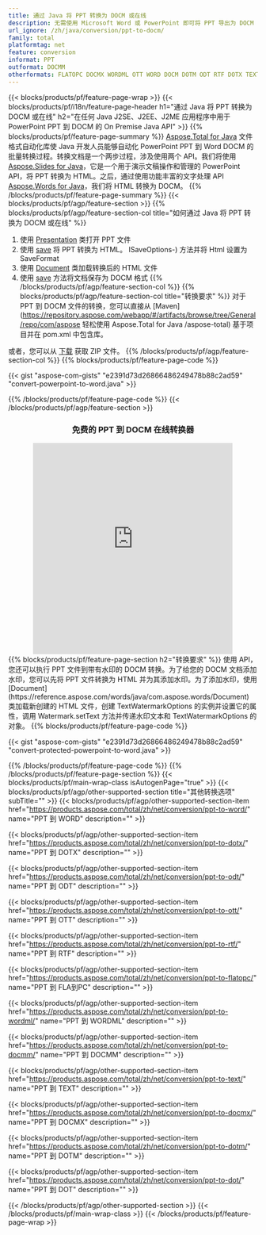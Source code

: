 ```yaml
---
title: 通过 Java 将 PPT 转换为 DOCM 或在线
description: 无需使用 Microsoft Word 或 PowerPoint 即可将 PPT 导出为 DOCM 的 Java API 或在线。在集成代码之前快速测试免费的 POT 到 CSV 在线转换器。 或使用免费的在线转换器
url_ignore: /zh/java/conversion/ppt-to-docm/
family: total
platformtag: net
feature: conversion
informat: PPT
outformat: DOCMM
otherformats: FLATOPC DOCMX WORDML OTT WORD DOCM DOTM ODT RTF DOTX TEXT DOT
---
```

{{< blocks/products/pf/feature-page-wrap >}}
{{< blocks/products/pf/i18n/feature-page-header h1="通过 Java 将 PPT 转换为 DOCM 或在线" h2="在任何 Java J2SE、J2EE、J2ME 应用程序中用于 PowerPoint PPT 到 DOCM 的 On Premise Java API" >}}
{{% blocks/products/pf/feature-page-summary %}}
[Aspose.Total for Java](https://products.aspose.com/total/java/) 文件格式自动化库使 Java 开发人员能够自动化 PowerPoint PPT 到 Word DOCM 的批量转换过程。转换文档是一个两步过程，涉及使用两个 API。我们将使用 [Aspose.Slides for Java](https://products.aspose.com/slides/java/)，它是一个用于演示文稿操作和管理的 PowerPoint API，将 PPT 转换为 HTML。之后，通过使用功能丰富的文字处理 API [Aspose.Words for Java](https://products.aspose.com/words/java/)，我们将 HTML 转换为 DOCM。
{{% /blocks/products/pf/feature-page-summary  %}}
{{< blocks/products/pf/agp/feature-section >}}
{{% blocks/products/pf/agp/feature-section-col title="如何通过 Java 将 PPT 转换为 DOCM 或在线" %}}
1. 使用 [Presentation](https://reference.aspose.com/slides/java/com.aspose.slides/Presentation) 类打开 PPT 文件
2. 使用 [save](https://reference.aspose.com/slides/java/com.aspose.slides/Presentation#save-java.lang.String-int-com.aspose.slides) 将 PPT 转换为 HTML。 ISaveOptions-) 方法并将 Html 设置为 SaveFormat
3. 使用 [Document](https://reference.aspose.com/words/java/com.aspose.words/Document) 类加载转换后的 HTML 文件
4. 使用 [save](https://reference.aspose.com/words/java/com.aspose.words/Document#save(java.lang.String,int)) 方法将文档保存为 DOCM 格式
{{% /blocks/products/pf/agp/feature-section-col %}}
{{% blocks/products/pf/agp/feature-section-col title="转换要求" %}}
对于 PPT 到 DOCM 文件的转换，您可以直接从 [Maven](https://repository.aspose.com/webapp/#/artifacts/browse/tree/General/repo/com/aspose 轻松使用 Aspose.Total for Java /aspose-total) 基于项目并在 pom.xml 中包含库。

或者，您可以从 [下载](https://releases.aspose.com/total/java) 获取 ZIP 文件。
{{% /blocks/products/pf/agp/feature-section-col %}}
{{% blocks/products/pf/feature-page-code %}}

{{< gist "aspose-com-gists" "e2391d73d26866486249478b88c2ad59" "convert-powerpoint-to-word.java" >}}


{{% /blocks/products/pf/feature-page-code %}}
{{< /blocks/products/pf/agp/feature-section >}}
<div class="container-fluid agp-content bg-white aboutfile box-1 vh100 section nopbtm">
<div class=container>
<div class=row>
<div class="demobox tc col-md-12 padding-0" align="center">

<h3>免费的 PPT 到 DOCM 在线转换器</h3>

<iframe style="border: none; height: 426px;" scrolling="no" src="https://total-conversion-app-65z5r2lp.qa.k8s.dynabic.com/?to=docm&from=ppt" id="child-iframe" width="80%"></iframe>

</div></div>
</div></div>
{{% blocks/products/pf/feature-page-section  h2="转换要求" %}}
使用 API，您还可以执行 PPT 文件到带有水印的 DOCM 转换。为了给您的 DOCM 文档添加水印，您可以先将 PPT 文件转换为 HTML 并为其添加水印。为了添加水印，使用 [Document](https://reference.aspose.com/words/java/com.aspose.words/Document) 类加载新创建的 HTML 文件，创建 TextWatermarkOptions 的实例并设置它的属性，调用 Watermark.setText 方法并传递水印文本和 TextWatermarkOptions 的对象。  
{{% blocks/products/pf/feature-page-code %}}

{{< gist "aspose-com-gists" "e2391d73d26866486249478b88c2ad59" "convert-protected-powerpoint-to-word.java" >}}

{{% /blocks/products/pf/feature-page-code  %}}
{{% /blocks/products/pf/feature-page-section %}}
{{< blocks/products/pf/main-wrap-class isAutogenPage="true" >}}
{{< blocks/products/pf/agp/other-supported-section title="其他转换选项" subTitle="" >}}
{{< blocks/products/pf/agp/other-supported-section-item href="https://products.aspose.com/total/zh/net/conversion/ppt-to-word/" name="PPT 到 WORD" description="" >}}

{{< blocks/products/pf/agp/other-supported-section-item href="https://products.aspose.com/total/zh/net/conversion/ppt-to-dotx/" name="PPT 到 DOTX" description="" >}}

{{< blocks/products/pf/agp/other-supported-section-item href="https://products.aspose.com/total/zh/net/conversion/ppt-to-odt/" name="PPT 到 ODT" description="" >}}

{{< blocks/products/pf/agp/other-supported-section-item href="https://products.aspose.com/total/zh/net/conversion/ppt-to-ott/" name="PPT 到 OTT" description="" >}}

{{< blocks/products/pf/agp/other-supported-section-item href="https://products.aspose.com/total/zh/net/conversion/ppt-to-rtf/" name="PPT 到 RTF" description="" >}}

{{< blocks/products/pf/agp/other-supported-section-item href="https://products.aspose.com/total/zh/net/conversion/ppt-to-flatopc/" name="PPT 到 FLA到PC" description="" >}}

{{< blocks/products/pf/agp/other-supported-section-item href="https://products.aspose.com/total/zh/net/conversion/ppt-to-wordml/" name="PPT 到 WORDML" description="" >}}

{{< blocks/products/pf/agp/other-supported-section-item href="https://products.aspose.com/total/zh/net/conversion/ppt-to-docmm/" name="PPT 到 DOCMM" description="" >}}

{{< blocks/products/pf/agp/other-supported-section-item href="https://products.aspose.com/total/zh/net/conversion/ppt-to-text/" name="PPT 到 TEXT" description="" >}}

{{< blocks/products/pf/agp/other-supported-section-item href="https://products.aspose.com/total/zh/net/conversion/ppt-to-docmx/" name="PPT 到 DOCMX" description="" >}}

{{< blocks/products/pf/agp/other-supported-section-item href="https://products.aspose.com/total/zh/net/conversion/ppt-to-dotm/" name="PPT 到 DOTM" description="" >}}

{{< blocks/products/pf/agp/other-supported-section-item href="https://products.aspose.com/total/zh/net/conversion/ppt-to-dot/" name="PPT 到 DOT" description="" >}}


{{< /blocks/products/pf/agp/other-supported-section >}}
{{< /blocks/products/pf/main-wrap-class >}}
{{< /blocks/products/pf/feature-page-wrap >}}